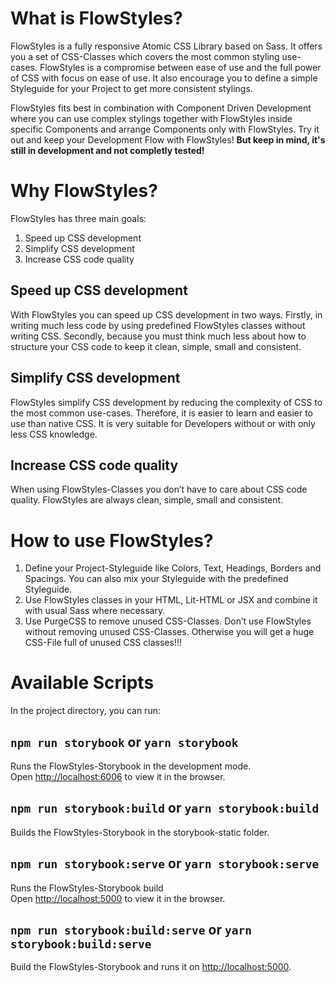 # What is FlowStyles?

FlowStyles is a fully responsive Atomic CSS Library based on Sass. It offers you a set of CSS-Classes which covers the most common styling use-cases. FlowStyles is a compromise between ease of use and the full power of CSS with focus on ease of use. It also encourage you to define a simple Styleguide for your Project to get more consistent stylings.

FlowStyles fits best in combination with Component Driven Development where you can use complex stylings together with FlowStyles inside specific Components and arrange Components only with FlowStyles. Try it out and keep your Development Flow with FlowStyles! **But keep in mind, it's still in development and not completly tested!**

# Why FlowStyles?

FlowStyles has three main goals:

1. Speed up CSS development
2. Simplify CSS development
3. Increase CSS code quality

## Speed up CSS development

With FlowStyles you can speed up CSS development in two ways. Firstly, in writing much less code by using predefined FlowStyles classes without writing CSS. Secondly, because you must think much less about how to structure your CSS code to keep it clean, simple, small and consistent.

## Simplify CSS development

FlowStyles simplify CSS development by reducing the complexity of CSS to the most common use-cases. Therefore, it is easier to learn and easier to use than native CSS. It is very suitable for Developers without or with only less CSS knowledge.

## Increase CSS code quality

When using FlowStyles-Classes you don’t have to care about CSS code quality. FlowStyles are always clean, simple, small and consistent.

# How to use FlowStyles?

1. Define your Project-Styleguide like Colors, Text, Headings, Borders and Spacings. You can also mix your Styleguide with the predefined Styleguide.
2. Use FlowStyles classes in your HTML, Lit-HTML or JSX and combine it with usual Sass where necessary.
3. Use PurgeCSS to remove unused CSS-Classes. Don’t use FlowStyles without removing unused CSS-Classes. Otherwise you will get a huge CSS-File full of unused CSS classes!!!

# Available Scripts

In the project directory, you can run:

## `npm run storybook` or `yarn storybook`

Runs the FlowStyles-Storybook in the development mode.<br>
Open [http://localhost:6006](http://localhost:6006) to view it in the browser.

## `npm run storybook:build` or `yarn storybook:build`

Builds the FlowStyles-Storybook in the storybook-static folder.

## `npm run storybook:serve` or `yarn storybook:serve`

Runs the FlowStyles-Storybook build<br>
Open [http://localhost:5000](http://localhost:5000) to view it in the browser.

## `npm run storybook:build:serve` or `yarn storybook:build:serve`

Build the FlowStyles-Storybook and runs it on [http://localhost:5000](http://localhost:5000).
